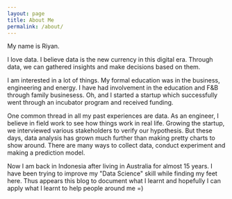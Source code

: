 ```yaml
---
layout: page
title: About Me
permalink: /about/
---
```


My name is Riyan. 

I love data. I believe data is the new currency in this digital era. Through data, we can gathered insights and make decisions based on them.

I am interested in a lot of things. My formal education was in the business, engineering and energy. I have had involvement in the education and F&B through family businesess. Oh, and I started a startup which successfully went through an incubator program and received funding. 

One common thread in all my past experiences are data. As an engineer, I believe in field work to see how things work in real life. Growing the startup, we interviewed various stakeholders to verify our hypothesis. But these days, data analysis has grown much further than making pretty charts to show around. There are many ways to collect data, conduct experiment and making a prediction model.

Now I am back in Indonesia after living in Australia for almost 15 years. I have been trying to improve my "Data Science" skill while finding my feet here. Thus appears this blog to document what I learnt and hopefully I can apply what I learnt to help people around me =) 




